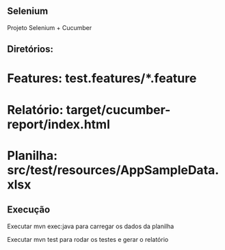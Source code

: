## Selenium
Projeto Selenium + Cucumber

## Diretórios:
# Features: test.features/*.feature
# Relatório: target/cucumber-report/index.html
# Planilha: src/test/resources/AppSampleData.xlsx

## Execução
Executar mvn exec:java para carregar os dados da planilha

Executar mvn test para rodar os testes e gerar o relatório
